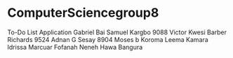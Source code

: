 # ComputerSciencegroup8
To-Do List Application
Gabriel Bai Samuel Kargbo 9088
Victor Kwesi Barber Richards 9524
Adnan G Sesay 8904
Moses b Koroma 
Leema Kamara
Idrissa Marcuar Fofanah
Neneh Hawa Bangura
